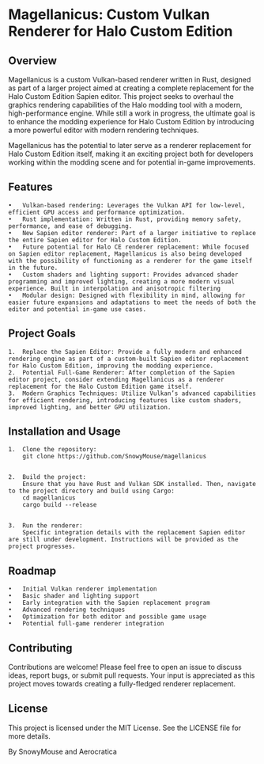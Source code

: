 # Magellanicus: Custom Vulkan Renderer for Halo Custom Edition

## Overview

Magellanicus is a custom Vulkan-based renderer written in Rust, designed as part of a larger project aimed at creating a complete replacement for the Halo Custom Edition Sapien editor. This project seeks to overhaul the graphics rendering capabilities of the Halo modding tool with a modern, high-performance engine. While still a work in progress, the ultimate goal is to enhance the modding experience for Halo Custom Edition by introducing a more powerful editor with modern rendering techniques.

Magellanicus has the potential to later serve as a renderer replacement for Halo Custom Edition itself, making it an exciting project both for developers working within the modding scene and for potential in-game improvements.

## Features

	•	Vulkan-based rendering: Leverages the Vulkan API for low-level, efficient GPU access and performance optimization.
	•	Rust implementation: Written in Rust, providing memory safety, performance, and ease of debugging.
	•	New Sapien editor renderer: Part of a larger initiative to replace the entire Sapien editor for Halo Custom Edition.
	•	Future potential for Halo CE renderer replacement: While focused on Sapien editor replacement, Magellanicus is also being developed with the possibility of functioning as a renderer for the game itself in the future.
	•	Custom shaders and lighting support: Provides advanced shader programming and improved lighting, creating a more modern visual experience. Built in interpolation and anisotropic filtering
	•	Modular design: Designed with flexibility in mind, allowing for easier future expansions and adaptations to meet the needs of both the editor and potential in-game use cases.

## Project Goals

	1.	Replace the Sapien Editor: Provide a fully modern and enhanced rendering engine as part of a custom-built Sapien editor replacement for Halo Custom Edition, improving the modding experience.
	2.	Potential Full-Game Renderer: After completion of the Sapien editor project, consider extending Magellanicus as a renderer replacement for the Halo Custom Edition game itself.
	3.	Modern Graphics Techniques: Utilize Vulkan’s advanced capabilities for efficient rendering, introducing features like custom shaders, improved lighting, and better GPU utilization.

## Installation and Usage

	1.	Clone the repository: 
 		git clone https://github.com/SnowyMouse/magellanicus


	2.	Build the project: 
 		Ensure that you have Rust and Vulkan SDK installed. Then, navigate to the project directory and build using Cargo:
		cd magellanicus
		cargo build --release


	3.	Run the renderer:
		Specific integration details with the replacement Sapien editor are still under development. Instructions will be provided as the project progresses.

## Roadmap

	•	Initial Vulkan renderer implementation
	•	Basic shader and lighting support
	•	Early integration with the Sapien replacement program
	•	Advanced rendering techniques
	•	Optimization for both editor and possible game usage
	•	Potential full-game renderer integration

## Contributing

Contributions are welcome! Please feel free to open an issue to discuss ideas, report bugs, or submit pull requests. Your input is appreciated as this project moves towards creating a fully-fledged renderer replacement.

## License

This project is licensed under the MIT License. See the LICENSE file for more details.

By SnowyMouse and Aerocratica
